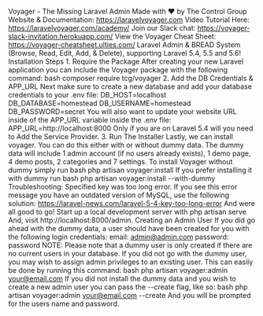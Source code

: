 Voyager - The Missing Laravel Admin Made with ❤️ by The Control Group Website & Documentation: https://laravelvoyager.com Video Tutorial Here: https://laravelvoyager.com/academy/ Join our Slack chat: https://voyager-slack-invitation.herokuapp.com/ View the Voyager Cheat Sheet: https://voyager-cheatsheet.ulties.com/ Laravel Admin & BREAD System (Browse, Read, Edit, Add, & Delete), supporting Laravel 5.4, 5.5 and 5.6! Installation Steps 1. Require the Package After creating your new Laravel application you can include the Voyager package with the following command: bash composer require tcg/voyager 2. Add the DB Credentials & APP_URL Next make sure to create a new database and add your database credentials to your .env file: DB_HOST=localhost DB_DATABASE=homestead DB_USERNAME=homestead DB_PASSWORD=secret You will also want to update your website URL inside of the APP_URL variable inside the .env file: APP_URL=http://localhost:8000 Only if you are on Laravel 5.4 will you need to Add the Service Provider. 3. Run The Installer Lastly, we can install voyager. You can do this either with or without dummy data. The dummy data will include 1 admin account (if no users already exists), 1 demo page, 4 demo posts, 2 categories and 7 settings. To install Voyager without dummy simply run bash php artisan voyager:install If you prefer installing it with dummy run bash php artisan voyager:install --with-dummy Troubleshooting: Specified key was too long error. If you see this error message you have an outdated version of MySQL, use the following solution: https://laravel-news.com/laravel-5-4-key-too-long-error And were all good to go! Start up a local development server with php artisan serve And, visit http://localhost:8000/admin. Creating an Admin User If you did go ahead with the dummy data, a user should have been created for you with the following login credentials: email: admin@admin.com password: password NOTE: Please note that a dummy user is only created if there are no current users in your database. If you did not go with the dummy user, you may wish to assign admin privileges to an existing user. This can easily be done by running this command: bash php artisan voyager:admin your@email.com If you did not install the dummy data and you wish to create a new admin user you can pass the --create flag, like so: bash php artisan voyager:admin your@email.com --create And you will be prompted for the users name and password.